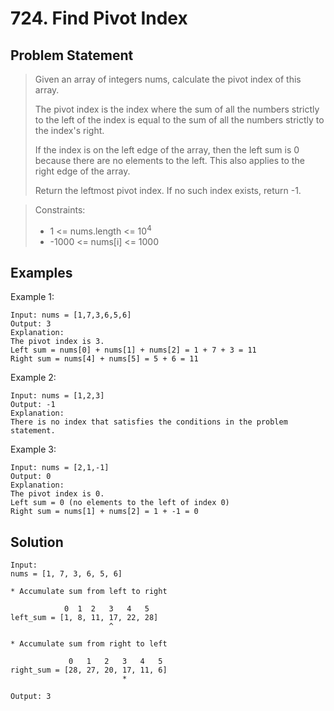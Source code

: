 # 724. Find Pivot Index

## Problem Statement

> Given an array of integers nums, calculate the pivot index of this array.
>
> The pivot index is the index where the sum of all the numbers strictly to the left of the index is equal to the sum of all the numbers strictly to the index's right.
>
> If the index is on the left edge of the array, then the left sum is 0 because there are no elements to the left. This also applies to the right edge of the array.
>
> Return the leftmost pivot index. If no such index exists, return -1.

> Constraints:
>
> - 1 <= nums.length <= 10<sup>4</sup>
> - -1000 <= nums[i] <= 1000

## Examples

Example 1:

```
Input: nums = [1,7,3,6,5,6]
Output: 3
Explanation:
The pivot index is 3.
Left sum = nums[0] + nums[1] + nums[2] = 1 + 7 + 3 = 11
Right sum = nums[4] + nums[5] = 5 + 6 = 11
```

Example 2:

```
Input: nums = [1,2,3]
Output: -1
Explanation:
There is no index that satisfies the conditions in the problem statement.
```

Example 3:

```
Input: nums = [2,1,-1]
Output: 0
Explanation:
The pivot index is 0.
Left sum = 0 (no elements to the left of index 0)
Right sum = nums[1] + nums[2] = 1 + -1 = 0
```

## Solution

```
Input:
nums = [1, 7, 3, 6, 5, 6]

* Accumulate sum from left to right

            0  1  2   3   4   5
left_sum = [1, 8, 11, 17, 22, 28]
                      ^

* Accumulate sum from right to left

             0   1   2   3   4   5
right_sum = [28, 27, 20, 17, 11, 6]
                         *

Output: 3
```
